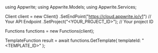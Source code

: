 using Appwrite;
using Appwrite.Models;
using Appwrite.Services;

Client client = new Client()
    .SetEndPoint("https://cloud.appwrite.io/v1") // Your API Endpoint
    .SetProject("&lt;YOUR_PROJECT_ID&gt;"); // Your project ID

Functions functions = new Functions(client);

TemplateFunction result = await functions.GetTemplate(
    templateId: "<TEMPLATE_ID>"
);
